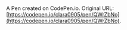 # 

A Pen created on CodePen.io. Original URL: [https://codepen.io/clara0905/pen/QWrZbNo](https://codepen.io/clara0905/pen/QWrZbNo).

